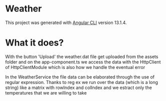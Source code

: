 # Weather

This project was generated with [Angular CLI](https://github.com/angular/angular-cli) version 13.1.4.

# What it does?

With the button 'Upload' the weather.dat file get uploaded from the assets folder and on the app-component.ts we access the data with the HttpClient of HttpClientModule which is also how we handle the eventual error

In the WeatherService the file data can be elaborated through the use of regular expression.
Thanks to reg ex we run over the data (which is a long string) like a matrix with rowIndex and colIndex and we estract only the temperatures that we are willing to take

